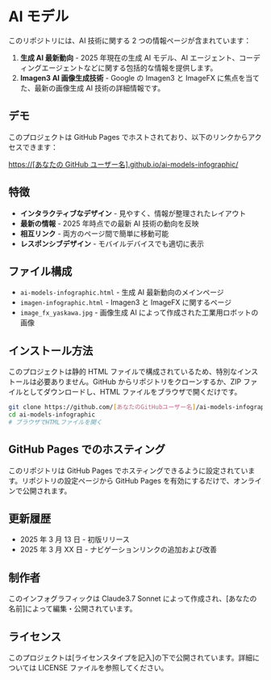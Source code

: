 # AI モデル

このリポジトリには、AI 技術に関する 2 つの情報ページが含まれています：

1. **生成 AI 最新動向** - 2025 年現在の生成 AI モデル、AI エージェント、コーディングエージェントなどに関する包括的な情報を提供します。
2. **Imagen3 AI 画像生成技術** - Google の Imagen3 と ImageFX に焦点を当てた、最新の画像生成 AI 技術の詳細情報です。

## デモ

このプロジェクトは GitHub Pages でホストされており、以下のリンクからアクセスできます：

[https://[あなたの GitHub ユーザー名].github.io/ai-models-infographic/](https://[あなたのGitHubユーザー名].github.io/ai-models-infographic/)

## 特徴

- **インタラクティブなデザイン** - 見やすく、情報が整理されたレイアウト
- **最新の情報** - 2025 年時点での最新 AI 技術の動向を反映
- **相互リンク** - 両方のページ間で簡単に移動可能
- **レスポンシブデザイン** - モバイルデバイスでも適切に表示

## ファイル構成

- `ai-models-infographic.html` - 生成 AI 最新動向のメインページ
- `imagen-infographic.html` - Imagen3 と ImageFX に関するページ
- `image_fx_yaskawa.jpg` - 画像生成 AI によって作成された工業用ロボットの画像

## インストール方法

このプロジェクトは静的 HTML ファイルで構成されているため、特別なインストールは必要ありません。GitHub からリポジトリをクローンするか、ZIP ファイルとしてダウンロードし、HTML ファイルをブラウザで開くだけです。

```bash
git clone https://github.com/[あなたのGitHubユーザー名]/ai-models-infographic.git
cd ai-models-infographic
# ブラウザでHTMLファイルを開く
```

## GitHub Pages でのホスティング

このリポジトリは GitHub Pages でホスティングできるように設定されています。リポジトリの設定ページから GitHub Pages を有効にするだけで、オンラインで公開されます。

## 更新履歴

- 2025 年 3 月 13 日 - 初版リリース
- 2025 年 3 月 XX 日 - ナビゲーションリンクの追加および改善

## 制作者

このインフォグラフィックは Claude3.7 Sonnet によって作成され、[あなたの名前]によって編集・公開されています。

## ライセンス

このプロジェクトは[ライセンスタイプを記入]の下で公開されています。詳細については LICENSE ファイルを参照してください。
